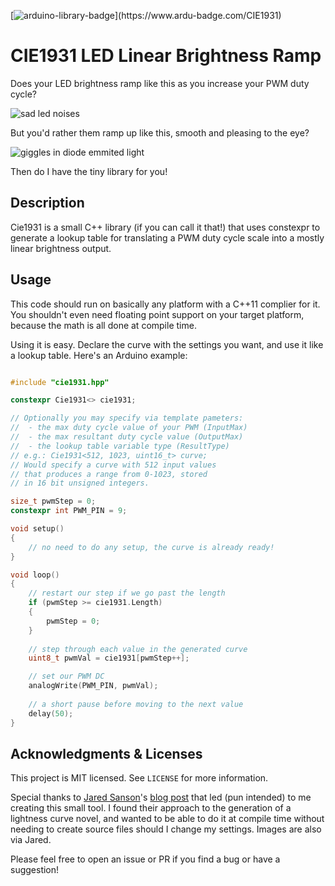 [![arduino-library-badge](https://www.ardu-badge.com/badge/CIE1931.svg?)](https://www.ardu-badge.com/CIE1931)

# CIE1931 LED Linear Brightness Ramp

Does your LED brightness ramp like this as you increase your PWM duty cycle?

![sad led noises](https://github.com/nitz/Cie1931/blob/main/images/leds_uncorrected.png?raw=true)

But you'd rather them ramp up like this, smooth and pleasing to the eye?

![giggles in diode emmited light](https://github.com/nitz/Cie1931/blob/main/images/leds_corrected.png?raw=true)

Then do I have the tiny library for you!

## Description

Cie1931 is a small C++ library (if you can call it that!) that uses constexpr to generate a lookup table for translating a PWM duty cycle scale into a mostly linear brightness output.

## Usage

This code should run on basically any platform with a C++11 complier for it. You shouldn't even need floating point support on your target platform, because the math is all done at compile time.

Using it is easy. Declare the curve with the settings you want, and use it like a lookup table. Here's an Arduino example:

```cpp

#include "cie1931.hpp"

constexpr Cie1931<> cie1931;

// Optionally you may specify via template pameters:
//  - the max duty cycle value of your PWM (InputMax)
//  - the max resultant duty cycle value (OutputMax)
//  - the lookup table variable type (ResultType)
// e.g.: Cie1931<512, 1023, uint16_t> curve;
// Would specify a curve with 512 input values
// that produces a range from 0-1023, stored
// in 16 bit unsigned integers.

size_t pwmStep = 0;
constexpr int PWM_PIN = 9;

void setup()
{
	// no need to do any setup, the curve is already ready!
}

void loop()
{
	// restart our step if we go past the length
	if (pwmStep >= cie1931.Length)
	{
		pwmStep = 0;
	}
	
	// step through each value in the generated curve
	uint8_t pwmVal = cie1931[pwmStep++];

	// set our PWM DC
	analogWrite(PWM_PIN, pwmVal);
	
	// a short pause before moving to the next value
	delay(50);
}
```

## Acknowledgments & Licenses

This project is MIT licensed. See `LICENSE` for more information.

Special thanks to [Jared Sanson](https://github.com/jorticus)'s [blog post](https://jared.geek.nz/2013/feb/linear-led-pwm) that led (pun intended) to me creating this small tool. I found their approach to the generation of a lightness curve novel, and wanted to be able to do it at compile time without needing to create source files should I change my settings. Images are also via Jared.

Please feel free to open an issue or PR if you find a bug or have a suggestion!
